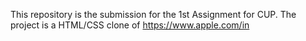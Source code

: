 This repository is the submission for the 1st Assignment for CUP. The project is a HTML/CSS clone of https://www.apple.com/in

